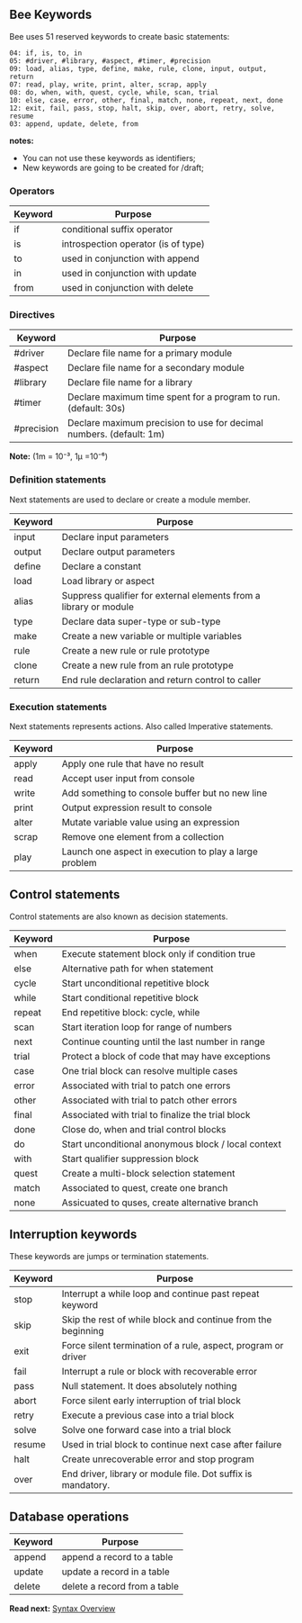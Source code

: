 ## Bee Keywords

Bee uses 51 reserved keywords to create basic statements: 

```
04: if, is, to, in
05: #driver, #library, #aspect, #timer, #precision
09: load, alias, type, define, make, rule, clone, input, output, return
07: read, play, write, print, alter, scrap, apply 
08: do, when, with, quest, cycle, while, scan, trial
10: else, case, error, other, final, match, none, repeat, next, done
12: exit, fail, pass, stop, halt, skip, over, abort, retry, solve, resume
03: append, update, delete, from
```

**notes:** 

* You can not use these keywords as identifiers;
* New keywords are going to be created for /draft;

### Operators

| Keyword     | Purpose
|-------------|--------------------------------------------------------
| if          | conditional suffix operator
| is          | introspection operator (is of type)
| to          | used in conjunction with append
| in          | used in conjunction with update 
| from        | used in conjunction with delete

### Directives

| Keyword     | Purpose
|-------------|--------------------------------------------------------
| #driver     | Declare file name for a primary module
| #aspect     | Declare file name for a secondary module
| #library    | Declare file name for a library
| #timer      | Declare maximum time spent for a program to run. (default: 30s)
| #precision  | Declare maximum precision to use for decimal numbers. (default: 1m) 

**Note:** (1m = 10⁻³, 1μ =10⁻⁶)

### Definition statements

Next statements are used to declare or create a module member.

| Keyword  | Purpose
|----------|-------------------------------------------------------------------
| input    | Declare input parameters
| output   | Declare output parameters
| define   | Declare a constant 
| load     | Load library or aspect
| alias    | Suppress qualifier for external elements from a library or module
| type     | Declare data super-type or sub-type
| make     | Create a new variable or multiple variables
| rule     | Create a new rule or rule prototype 
| clone    | Create a new rule from an rule prototype
| return   | End rule declaration and return control to caller

### Execution statements

Next statements represents actions. Also called Imperative statements.

| Keyword  | Purpose
|----------|--------------------------------------------------
| apply    | Apply one rule that have no result
| read     | Accept user input from console 
| write    | Add something to console buffer but no new line 
| print    | Output expression result to console 
| alter    | Mutate variable value using an expression
| scrap    | Remove one element from a collection
| play     | Launch one aspect in execution to play a large problem

## Control statements

Control statements are also known as decision statements.

| Keyword  | Purpose
|----------|------------------------------------------------------
| when     | Execute statement block only if condition true
| else     | Alternative path for when statement
| cycle    | Start unconditional repetitive block
| while    | Start conditional repetitive block
| repeat   | End repetitive block: cycle, while
| scan     | Start iteration loop for range of numbers
| next     | Continue counting until the last number in range
| trial    | Protect a block of code that may have exceptions
| case     | One trial block can resolve multiple cases
| error    | Associated with trial to patch one errors
| other    | Associated with trial to patch other errors
| final    | Associated with trial to finalize the trial block
| done     | Close do, when and trial control blocks
| do       | Start unconditional anonymous block / local context 
| with     | Start qualifier suppression block
| quest    | Create a multi-block selection statement
| match    | Associated to quest, create one branch
| none     | Assicuated to quses, create alternative branch

## Interruption keywords

These keywords are jumps or termination statements.

| Keyword  | Purpose
|----------|----------------------------------------------------------------
| stop     | Interrupt a while loop and continue past repeat keyword
| skip     | Skip the rest of while block and continue from the beginning
| exit     | Force silent termination of a rule, aspect, program or driver
| fail     | Interrupt a rule or block with recoverable error
| pass     | Null statement. It does absolutely nothing
| abort    | Force silent early interruption of trial block
| retry    | Execute a previous case into a trial block
| solve    | Solve one forward case into a trial block
| resume   | Used in trial block to continue next case after failure
| halt     | Create unrecoverable error and stop program
| over     | End driver, library or module file. Dot suffix is mandatory.

## Database operations

| Keyword  | Purpose
|----------|----------------------------------------------------------------
| append   | append a record to a table
| update   | update a record in a table
| delete   | delete a record from a table


**Read next:** [Syntax Overview](overview.md)